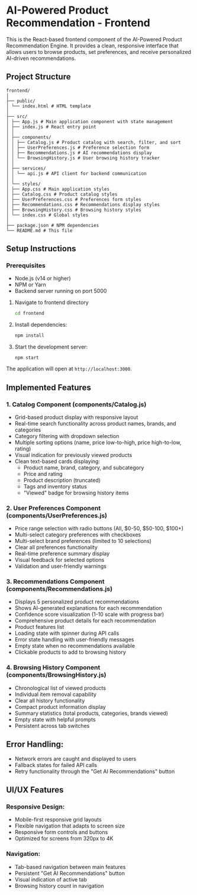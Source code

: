 # AI-Powered Product Recommendation - Frontend

This is the React-based frontend component of the AI-Powered Product Recommendation Engine. It provides a clean, responsive interface that allows users to browse products, set preferences, and receive personalized AI-driven recommendations.

## Project Structure
```
frontend/
│
├── public/
│ └── index.html # HTML template
│
├── src/
│ ├── App.js # Main application component with state management
│ ├── index.js # React entry point
│ │
│ ├── components/
│ │ ├── Catalog.js # Product catalog with search, filter, and sort
│ │ ├── UserPreferences.js # Preference selection form
│ │ ├── Recommendations.js # AI recommendations display
│ │ └── BrowsingHistory.js # User browsing history tracker
│ │
│ ├── services/
│ │ └── api.js # API client for backend communication
│ │
│ └── styles/
│ ├── App.css # Main application styles
│ ├── Catalog.css # Product catalog styles
│ ├── UserPreferences.css # Preferences form styles
│ ├── Recommendations.css # Recommendations display styles
│ ├── BrowsingHistory.css # Browsing history styles
│ └── index.css # Global styles
│
├── package.json # NPM dependencies
└── README.md # This file
```
## Setup Instructions
### Prerequisites
- Node.js (v14 or higher)
- NPM or Yarn
- Backend server running on port 5000
1. Navigate to frontend directory
    ```bash
    cd frontend
    ```

2. Install dependencies:
    ```bash
    npm install
    ```

3. Start the development server:
   ```
   npm start
   ```

The application will open at `http://localhost:3000`.

## Implemented Features

### 1. Catalog Component (components/Catalog.js)

- Grid-based product display with responsive layout
- Real-time search functionality across product names, brands, and categories
- Category filtering with dropdown selection
- Multiple sorting options (name, price low-to-high, price high-to-low, rating)
- Visual indication for previously viewed products
- Clean text-based cards displaying:
    - Product name, brand, category, and subcategory
    - Price and rating
    - Product description (truncated)
    - Tags and inventory status
    - "Viewed" badge for browsing history items

### 2. User Preferences Component (components/UserPreferences.js)

- Price range selection with radio buttons (All, $0-50, $50-100, $100+)
- Multi-select category preferences with checkboxes
- Multi-select brand preferences (limited to 10 selections)
- Clear all preferences functionality
- Real-time preference summary display
- Visual feedback for selected options
- Validation and user-friendly warnings

### 3. Recommendations Component (components/Recommendations.js)

- Displays 5 personalized product recommendations
- Shows AI-generated explanations for each recommendation
- Confidence score visualization (1-10 scale with progress bar)
- Comprehensive product details for each recommendation
- Product features list
- Loading state with spinner during API calls
- Error state handling with user-friendly messages
- Empty state when no recommendations available
- Clickable products to add to browsing history

### 4. Browsing History Component (components/BrowsingHistory.js)
- Chronological list of viewed products
- Individual item removal capability
- Clear all history functionality
- Compact product information display
- Summary statistics (total products, categories, brands viewed)
- Empty state with helpful prompts
- Persistent across tab switches

## Error Handling:
- Network errors are caught and displayed to users
- Fallback states for failed API calls
- Retry functionality through the "Get AI Recommendations" button

## UI/UX Features
### Responsive Design:
- Mobile-first responsive grid layouts
- Flexible navigation that adapts to screen size
- Responsive form controls and buttons
- Optimized for screens from 320px to 4K

### Navigation:
- Tab-based navigation between main features
- Persistent "Get AI Recommendations" button
- Visual indication of active tab
- Browsing history count in navigation